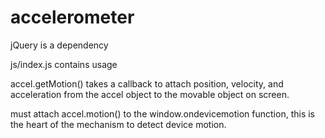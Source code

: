 # accelerometer

jQuery is a dependency

js/index.js contains usage

accel.getMotion() takes a callback to attach position, velocity, and acceleration from the accel object to the movable object on screen.

must attach accel.motion() to the window.ondevicemotion function, this is the heart of the mechanism to detect device motion.
